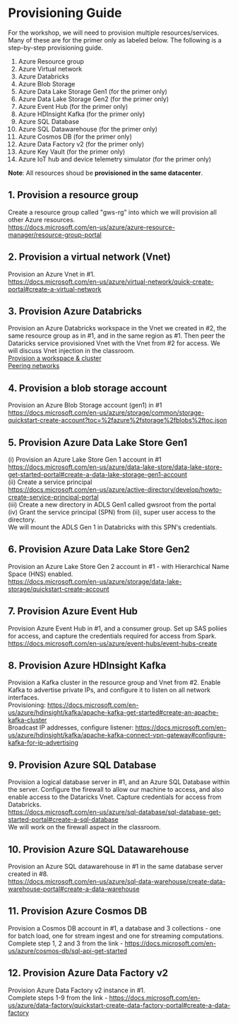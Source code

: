 
# Provisioning Guide

For the workshop, we will need to provision multiple resources/services.  Many of these are for the primer only as labeled below.  The following is a step-by-step provisioning guide.<br>
1.   Azure Resource group<br>
2.   Azure Virtual network<br>
3.   Azure Databricks<br>
4.   Azure Blob Storage<br>
5.   Azure Data Lake Storage Gen1 (for the primer only)<br>
6.   Azure Data Lake Storage Gen2 (for the primer only)<br>
7.   Azure Event Hub (for the primer only)<br>
8.   Azure HDInsight Kafka (for the primer only)<br>
9.   Azure SQL Database<br>
10.  Azure SQL Datawarehouse (for the primer only)<br>
11.  Azure Cosmos DB (for the primer only)<br>
12.  Azure Data Factory v2 (for the primer only)<br> 
13.  Azure Key Vault (for the primer only)<br>
14.  Azure IoT hub and device telemetry simulator (for the primer only) <br>

**Note**: All resources shoud be **provisioned in the same datacenter**.<br>

## 1. Provision a resource group
Create a resource group called "gws-rg" into which we will provision all other Azure resources.<br>
https://docs.microsoft.com/en-us/azure/azure-resource-manager/resource-group-portal

## 2.  Provision a virtual network (Vnet)
Provision an Azure Vnet in #1. <br>
https://docs.microsoft.com/en-us/azure/virtual-network/quick-create-portal#create-a-virtual-network

## 3.  Provision Azure Databricks
Provision an Azure Databricks workspace in the Vnet we created in #2, the same resource group as in #1, and in the same region as #1.  Then peer the Dataricks service provisioned Vnet with the Vnet from #2 for access.  We will discuss Vnet injection in the classroom.<br>
[Provision a workspace & cluster](https://docs.microsoft.com/en-us/azure/azure-databricks/quickstart-create-databricks-workspace-portal#create-an-azure-databricks-workspace)<br>
[Peering networks](https://docs.azuredatabricks.net/administration-guide/cloud-configurations/azure/vnet-peering.html)

## 4.  Provision a blob storage account
Provision an Azure Blob Storage account (gen1) in #1<br>
https://docs.microsoft.com/en-us/azure/storage/common/storage-quickstart-create-account?toc=%2fazure%2fstorage%2fblobs%2ftoc.json

## 5.  Provision Azure Data Lake Store Gen1
(i) Provision an Azure Lake Store Gen 1 account in #1 <br>
https://docs.microsoft.com/en-us/azure/data-lake-store/data-lake-store-get-started-portal#create-a-data-lake-storage-gen1-account
<br>
(ii) Create a service principal<br>
https://docs.microsoft.com/en-us/azure/active-directory/develop/howto-create-service-principal-portal
<br>
(iii) Create a new directory in ADLS Gen1 called gwsroot from the portal<br>
(iv) Grant the service principal (SPN) from (ii), super user access to the directory.<br>
We will mount the ADLS Gen 1 in Databricks with this SPN's credentials.

## 6.  Provision Azure Data Lake Store Gen2
Provision an Azure Lake Store Gen 2 account in #1 - with Hierarchical Name Space (HNS) enabled.  <br>
https://docs.microsoft.com/en-us/azure/storage/data-lake-storage/quickstart-create-account

## 7.  Provision Azure Event Hub
Provision Azure Event Hub in #1, and a consumer group.  Set up SAS poliies for access, and capture the credentials required for access from Spark.<br>
https://docs.microsoft.com/en-us/azure/event-hubs/event-hubs-create

## 8.  Provision Azure HDInsight Kafka
Provision a Kafka cluster in the resource group and Vnet from #2.  Enable Kafka to advertise private IPs, and configure it to listen on all network interfaces. <br>
Provisioning: https://docs.microsoft.com/en-us/azure/hdinsight/kafka/apache-kafka-get-started#create-an-apache-kafka-cluster<br>
Broadcast IP addresses, configure listener: https://docs.microsoft.com/en-us/azure/hdinsight/kafka/apache-kafka-connect-vpn-gateway#configure-kafka-for-ip-advertising

## 9.  Provision Azure SQL Database
Provision a logical database server in #1, and an Azure SQL Database within the server.  Configure the firewall to allow our machine to access, and also enable access to the Dataricks Vnet.  Capture credentials for access from Databricks.<br>
https://docs.microsoft.com/en-us/azure/sql-database/sql-database-get-started-portal#create-a-sql-database<br>
We will work on the firewall aspect in the classroom.

## 10.  Provision Azure SQL Datawarehouse
Provision an Azure SQL datawarehouse in #1 in the same database server created in #8.<br>
https://docs.microsoft.com/en-us/azure/sql-data-warehouse/create-data-warehouse-portal#create-a-data-warehouse

## 11.  Provision Azure Cosmos DB
Provision a Cosmos DB account in #1, a database and 3 collections - one for batch load, one for stream ingest and one for streaming computations.<br>
Complete step 1, 2 and 3 from the link - https://docs.microsoft.com/en-us/azure/cosmos-db/sql-api-get-started

## 12.  Provision Azure Data Factory v2
Provision Azure Data Factory v2 instance in #1.<br>
Complete steps 1-9 from the link - https://docs.microsoft.com/en-us/azure/data-factory/quickstart-create-data-factory-portal#create-a-data-factory
